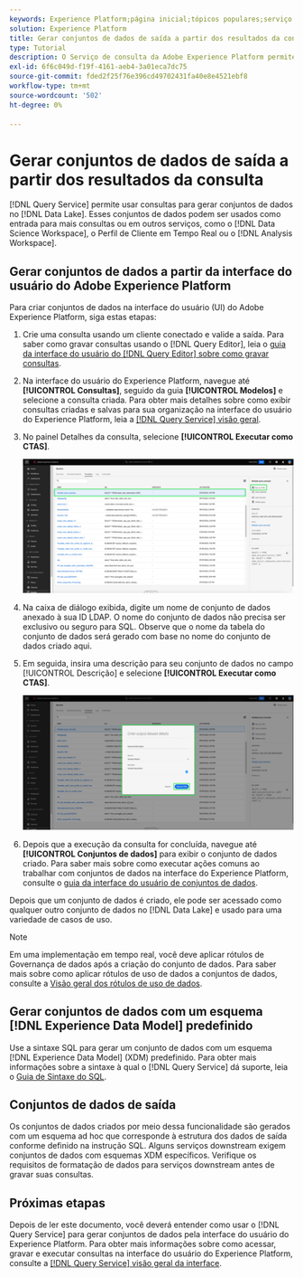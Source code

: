 ```yaml
---
keywords: Experience Platform;página inicial;tópicos populares;serviço de consulta;serviço de consulta;gerar conjuntos de dados;gerar conjunto de dados;criar conjunto de dados;
solution: Experience Platform
title: Gerar conjuntos de dados de saída a partir dos resultados da consulta
type: Tutorial
description: O Serviço de consulta da Adobe Experience Platform permite a criação de conjuntos de dados pela interface do usuário. Depois que um conjunto de dados é criado, ele pode ser acessado como qualquer outro conjunto de dados no Data Lake e usado para uma variedade de casos de uso.
exl-id: 6f6c049d-f19f-4161-aeb4-3a01eca7dc75
source-git-commit: fded2f25f76e396cd49702431fa40e8e4521ebf8
workflow-type: tm+mt
source-wordcount: '502'
ht-degree: 0%

---
```


# Gerar conjuntos de dados de saída a partir dos resultados da consulta

[!DNL Query Service] permite usar consultas para gerar conjuntos de dados no [!DNL Data Lake]. Esses conjuntos de dados podem ser usados como entrada para mais consultas ou em outros serviços, como o [!DNL Data Science Workspace], o Perfil de Cliente em Tempo Real ou o [!DNL Analysis Workspace].

## Gerar conjuntos de dados a partir da interface do usuário do Adobe Experience Platform

Para criar conjuntos de dados na interface do usuário (UI) do Adobe Experience Platform, siga estas etapas:

1. Crie uma consulta usando um cliente conectado e valide a saída. Para saber como gravar consultas usando o [!DNL Query Editor], leia o [guia da interface do usuário do [!DNL Query Editor] sobre como gravar consultas](./user-guide.md#writing-queries).

2. Na interface do usuário do Experience Platform, navegue até **[!UICONTROL Consultas]**, seguido da guia **[!UICONTROL Modelos]** e selecione a consulta criada. Para obter mais detalhes sobre como exibir consultas criadas e salvas para sua organização na interface do usuário do Experience Platform, leia a [[!DNL Query Service] visão geral](./overview.md#browse).

3. No painel Detalhes da consulta, selecione **[!UICONTROL Executar como CTAS]**.

   ![A guia [!UICONTROL Modelos] do espaço de trabalho de Consultas com o realce Select [!UICONTROL Run as CTAS].](../images/ui/create-datasets/run-as-ctas.png)

4. Na caixa de diálogo exibida, digite um nome de conjunto de dados anexado à sua ID LDAP. O nome do conjunto de dados não precisa ser exclusivo ou seguro para SQL. Observe que o nome da tabela do conjunto de dados será gerado com base no nome do conjunto de dados criado aqui.

5. Em seguida, insira uma descrição para seu conjunto de dados no campo [!UICONTROL Descrição] e selecione **[!UICONTROL Executar como CTAS]**.

   ![A caixa de diálogo Conjunto de dados de saída com os detalhes do conjunto de dados e [!UICONTROL Executar como CTAS] destacados](../images/ui/create-datasets/run-query.png)

6. Depois que a execução da consulta for concluída, navegue até **[!UICONTROL Conjuntos de dados]** para exibir o conjunto de dados criado. Para saber mais sobre como executar ações comuns ao trabalhar com conjuntos de dados na interface do Experience Platform, consulte o [guia da interface do usuário de conjuntos de dados](../../catalog/datasets/user-guide.md).

Depois que um conjunto de dados é criado, ele pode ser acessado como qualquer outro conjunto de dados no [!DNL Data Lake] e usado para uma variedade de casos de uso.

>[!NOTE]
>
>Em uma implementação em tempo real, você deve aplicar rótulos de Governança de dados após a criação do conjunto de dados. Para saber mais sobre como aplicar rótulos de uso de dados a conjuntos de dados, consulte a [Visão geral dos rótulos de uso de dados](../../data-governance/labels/overview.md).

## Gerar conjuntos de dados com um esquema [!DNL Experience Data Model] predefinido

Use a sintaxe SQL para gerar um conjunto de dados com um esquema [!DNL Experience Data Model] (XDM) predefinido. Para obter mais informações sobre a sintaxe à qual o [!DNL Query Service] dá suporte, leia o [Guia de Sintaxe do SQL](../sql/syntax.md#create-table-as-select).

## Conjuntos de dados de saída

Os conjuntos de dados criados por meio dessa funcionalidade são gerados com um esquema ad hoc que corresponde à estrutura dos dados de saída conforme definido na instrução SQL. Alguns serviços downstream exigem conjuntos de dados com esquemas XDM específicos. Verifique os requisitos de formatação de dados para serviços downstream antes de gravar suas consultas.

## Próximas etapas

Depois de ler este documento, você deverá entender como usar o [!DNL Query Service] para gerar conjuntos de dados pela interface do usuário do Experience Platform. Para obter mais informações sobre como acessar, gravar e executar consultas na interface do usuário do Experience Platform, consulte a [[!DNL Query Service] visão geral da interface](./overview.md).
